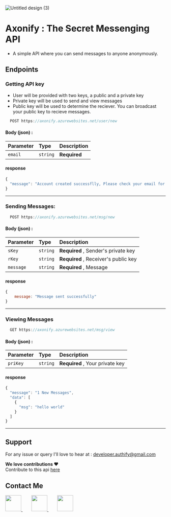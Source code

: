 ![Untitled design (3)](https://user-images.githubusercontent.com/96336775/223641798-99537e11-8db3-4e55-8f20-3be7853c95f3.png)




# Axonify : The Secret Messenging API
- A simple API where you can send messages to anyone anonymously.

## Endpoints

### Getting API key
- User will be provided with two keys, a public and a private key
- Private key will be used to send and view messages 
- Public key will be used to determine the reciever. You can broadcast your public key to recieve messages.

```js
  POST https://axonify.azurewebsites.net/user/new
```

#### Body (json) :

| Parameter  | Type     | Description                           |
| :--------- | :------- | :-------------------------------------- |
| `email`    | `string` | **Required**               |


#### response
```javascript
{
  "message": "Account created successflly, Please check your email for api key" 
}

```
<hr>

### Sending Messages:

```js
  POST https://axonify.azurewebsites.net/msg/new
```

#### Body (json) :

| Parameter  | Type     | Description                             |
| :--------- | :------- | :-------------------------------------- |
| `sKey`     | `string` | **Required** , Sender's private key | 
| `rKey`     | `string` | **Required** , Receiver's public key|
| `message`    | `string` | **Required** , Message                |




#### response

```javascript
{
    message: "Message sent successfully"
}

```
<hr>

### Viewing Messages

```js
  GET https://axonify.azurewebsites.net/msg/view
```

#### Body (json) :

| Parameter  | Type     | Description                             |
| :--------- | :------- | :-------------------------------------- |
| `priKey`     | `string` | **Required** , Your private key | 


#### response

```javascript
{
  "message": "1 New Messages",
  "data": [
    {
      "msg": "hello world"
    }
  ]
}
```

<hr>

## Support

For any issue or query I'll love to hear at : developer.authify@gmail.com

**We love contributions ❤️** <br>Contribute to this api <a href="https://github.com/MR-DHRUV/axonify-The-secret-messenging-API" target="_blank" rel="noopener noreferrer">here</a>

## Contact Me <br>


<a href="https://www.linkedin.com/in/dhruv-gupta-55034a228/" target="_blank" rel="noopener noreferrer">
  <img src="https://cdn-icons-png.flaticon.com/512/1384/1384014.png" alt="" width="50px" height="50px">
</a>
&nbsp;&nbsp;&nbsp;&nbsp;&nbsp;&nbsp;
<a href="https://github.com/MR-DHRUV" target="_blank" rel="noopener noreferrer">
  <img src="https://cdn-icons-png.flaticon.com/512/733/733609.png" alt="" width="50px" height="50px">
</a>
&nbsp;&nbsp;&nbsp;&nbsp;&nbsp;&nbsp;
<a href="mailto://developer.authify@gmail.com" target="_blank" rel="noopener noreferrer">
  <img src="https://cdn-icons-png.flaticon.com/512/60/60543.png" alt="" width="50px" height="50px">
</a>

